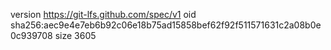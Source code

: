 version https://git-lfs.github.com/spec/v1
oid sha256:aec9e4e7eb6b92c06e18b75ad15858bef62f92f511571631c2a08b0e0c939708
size 3605
